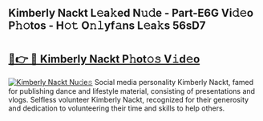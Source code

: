## Kimberly Nackt L𝚎a𝚔ed N𝚞𝚍e - Part-E6G Vi𝚍𝚎o P𝚑𝚘tos - H𝚘𝚝 O𝚗𝚕yf𝚊ns L𝚎a𝚔s 56sD7

# <h2><a href="http://kfafjj.oniu.top/?m=Kimberly+Nackt">🔗👉 🔴 Kimberly Nackt P𝚑ot𝚘𝚜 V𝚒d𝚎o</a></h2>

[![Kimberly Nackt Nu𝚍e𝚜](https://i.imgur.com/0qMVB7G.gif)](http://kfafjj.oniu.top/?m=Kimberly+Nackt)
Social media personality Kimberly Nackt, famed for publishing dance and lifestyle material, consisting of presentations and vlogs. Selfless volunteer Kimberly Nackt, recognized for their generosity and dedication to volunteering their time and skills to help others.  

